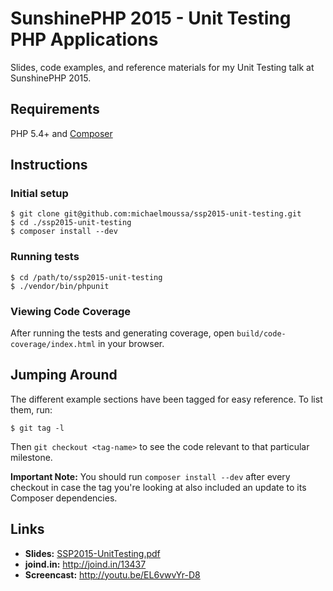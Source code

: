 # SunshinePHP 2015 -  Unit Testing PHP Applications

Slides, code examples, and reference materials for my Unit Testing talk at SunshinePHP 2015.

## Requirements

PHP 5.4+ and [Composer](https://getcomposer.org/)

## Instructions

### Initial setup
```
$ git clone git@github.com:michaelmoussa/ssp2015-unit-testing.git
$ cd ./ssp2015-unit-testing
$ composer install --dev
```

### Running tests
```
$ cd /path/to/ssp2015-unit-testing
$ ./vendor/bin/phpunit
```

### Viewing Code Coverage

After running the tests and generating coverage, open `build/code-coverage/index.html` in your browser.

## Jumping Around

The different example sections have been tagged for easy reference. To list them, run:

`$ git tag -l`

Then `git checkout <tag-name>` to see the code relevant to that particular milestone.

**Important Note:** You should run `composer install --dev` after every checkout in case the tag you're looking at
also included an update to its Composer dependencies.

## Links

* **Slides:** [SSP2015-UnitTesting.pdf](SSP2015-UnitTesting.pdf?raw=true)
* **joind.in:** http://joind.in/13437
* **Screencast:** http://youtu.be/EL6vwvYr-D8
